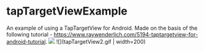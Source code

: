 # tapTargetViewExample
An example of using a TapTargetView for Android. 
Made on the basis of the following tutorial - https://www.raywenderlich.com/5194-taptargetview-for-android-tutorial.
![](device-2019-02-27-184209.gif)
![](tapTargetView2.gif | width=200)
